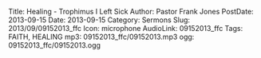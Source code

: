 Title: Healing - Trophimus I Left Sick
Author: Pastor Frank Jones
PostDate: 2013-09-15
Date: 2013-09-15
Category: Sermons
Slug: 2013/09/09152013_ffc
Icon: microphone
AudioLink: 09152013_ffc
Tags: FAITH, HEALING
mp3: 09152013_ffc/09152013.mp3
ogg: 09152013_ffc/09152013.ogg
